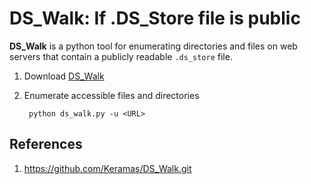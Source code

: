 # DS_Walk: If .DS_Store file is public

**DS_Walk** is a python tool for enumerating directories and files on web servers that contain a publicly readable `.ds_store` file.

1. Download [DS_Walk](https://github.com/Keramas/DS_Walk.git)
2. Enumerate accessible files and directories

        python ds_walk.py -u <URL>

## References

1. https://github.com/Keramas/DS_Walk.git